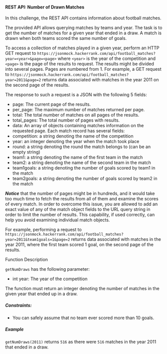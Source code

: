 #### REST API: Number of Drawn Matches

In this challenge, the REST API contains information about football matches. 

The provided API allows querying matches by teams and year. The task is to get the number of matches for a given year that ended in a draw. A match is drawn when both teams scored the same number of goals.

To access a collection of matches played in a given year, perform an HTTP GET request to `https://jsonmock.hackerrank.com/api/football_matches?year=<year>&page=<page>`
where `<year>` is the year of the competition and `<page>` is the page of the results to request. The results might be divided into several pages. Pages are numbered from 1.
For example, a GET request to
`https://jsonmock.hackerrank.com/api/football_matches?year=2011&page=2`
returns data associated with matches in the year 2011 on the second page of the results.

The response to such a request is a JSON with the following 5 fields:
- page: The current page of the results.
- per_page: The maximum number of matches returned per page.
- total: The total number of matches on all pages of the results.
- total_pages: The total number of pages with results.
- data: An array of objects containing matches information on the requested page.
Each match record has several fields:
- competition: a string denoting the name of the competition
- year: an integer denoting the year when the match took place
- round: a string denoting the round the match belongs to (can be an empty string)
- team1: a string denoting the name of the first team in the match
- team2: a string denoting the name of the second team in the match
- team1goals: a string denoting the number of goals scored by team1 in the match
- team2goals: a string denoting the number of goals scored by team2 in the match

***Notice*** that the number of pages might be in hundreds, and it would take too much time to fetch the results from all of them and examine the scores of every match. In order to overcome this issue, you are allowed to add an exact value of any of the match object fields to the URL query string in order to limit the number of results. This capability, if used correctly, can help you avoid examining individual match objects.


For example, performing a request to
`https://jsonmock.hackerrank.com/api/football_matches?year=2011&team1goals=1&page=2`
returns data associated with matches in the year 2011, where the first team scored 1 goal, on the second page of the results.

Function Description

`getNumDraws` has the following parameter:
- int year: The year of the competition

The function must return an integer denoting the number of matches in the given year that ended up in a draw.

##### Constraints:
- You can safely assume that no team ever scored more than 10 goals.

##### Example
`getNumDraws(2011)` returns `516` as there were `516` matches in the year 2011 that ended in a draw.